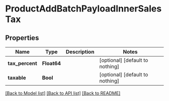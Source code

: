 # ProductAddBatchPayloadInnerSalesTax


## Properties
Name | Type | Description | Notes
------------ | ------------- | ------------- | -------------
**tax_percent** | **Float64** |  | [optional] [default to nothing]
**taxable** | **Bool** |  | [optional] [default to nothing]


[[Back to Model list]](../README.md#models) [[Back to API list]](../README.md#api-endpoints) [[Back to README]](../README.md)


